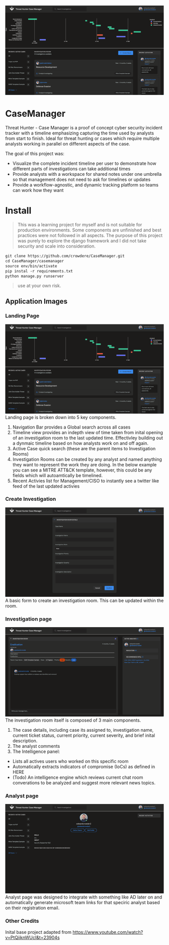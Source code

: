 ![Landing page](images/Landing-Page.png)
# CaseManager
Threat Hunter - Case Manager is a proof of concept cyber security incident tracker with a timeline emphasizing capturing the time used by analysts from start to finish. Ideal for threat hunting or cases which require multiple analysts working in parallel on different aspects of the case.

The goal of this project was: 
- Visualize the complete incident timeline per user to demonstrate how different parts of investigations can take additional times
- Provide analysts with a workspace for shared notes under one umbrella so that management does not need to ask for timelines or updates
- Provide a workflow-agnostic, and dynamic tracking platform so teams can work how they want


# Install
> This was a learning project for myself and is not suitable for production environments. Some components are unfinished and best practices were not followed in all aspects. The purpose of this project was purely to explore the django framework and I did not take security and scale into consideration. 

```
git clone https://github.com/crowdere/CaseManager.git
cd CaseManager/casemanager
source env/bin/activate
pip instal -r requirements.txt
python manage.py runserver
```
> use at your own risk.

## Application Images
### Landing Page
![Landing page](images/Landing-Page.png)
Landing page is broken down into 5 key components. 
1. Navigation Bar provides a Global search across all cases
2. Timeline view provides an indepth view of time taken from inital opening of an investigation room to the last updated time. Effectivley building out a dynmaic timeline based on how analysts work on and off again.
3. Active Case quick search (these are the parent items to Investigation Rooms)
4. Investigation Rooms can be created by any analyst and named anything they want to represent the work they are doing. In the below example you can see a MITRE ATT&CK template, however, this could be any fields which will autoamtically be timelined. 
5. Recent Activies list for Management/CISO to instantly see a twitter like feed of the last updated activies


### Create Investigation
![Create invesitgation page](images/Create-Page.png)
A basic form to create an investigation room. This can be updated within the room.

### Investigation page
![Case page](images/Case-Page.png)
The investigation room itself is composed of 3 main components.
1. The case details, including case its assigned to, investigation name, current ticket status, current priority, current severity, and brief inital description. 
2. The analyst comments
3. The Intelligence panel:
- Lists all actives users who worked on this specific room 
- Automatically extracts indicators of compromise (IoCs) as defined in HERE
- (Todo) An intelligence engine which reviews current chat room converations to be analyzed and suggest more relevant news topics.


### Analyst page

![Analyst Page](images/Analyst-Page.png)
Analyst page was designed to integrate with something like AD later on and automatically generate microsoft team links for that speciric analyst based on their registration email. 





### Other Credits
Inital base project adapted from https://www.youtube.com/watch?v=PtQiiknWUcI&t=23904s
